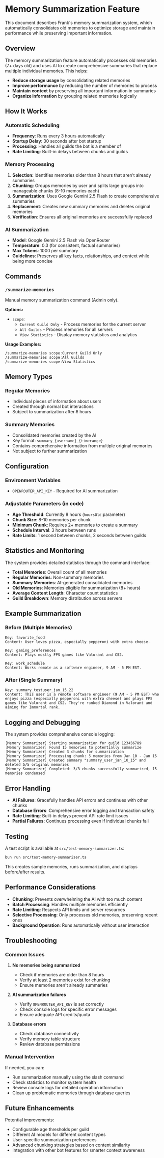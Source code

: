 # Memory Summarization Feature

This document describes Frank's memory summarization system, which automatically consolidates old memories to optimize storage and maintain performance while preserving important information.

## Overview

The memory summarization feature automatically processes old memories (7+ days old) and uses AI to create comprehensive summaries that replace multiple individual memories. This helps:

- **Reduce storage usage** by consolidating related memories
- **Improve performance** by reducing the number of memories to process
- **Maintain context** by preserving all important information in summaries
- **Organize information** by grouping related memories logically

## How It Works

### Automatic Scheduling

- **Frequency**: Runs every 3 hours automatically
- **Startup Delay**: 30 seconds after bot startup
- **Processing**: Handles all guilds the bot is a member of
- **Rate Limiting**: Built-in delays between chunks and guilds

### Memory Processing

1. **Selection**: Identifies memories older than 8 hours that aren't already summaries
2. **Chunking**: Groups memories by user and splits large groups into manageable chunks (8-10 memories each)
3. **Summarization**: Uses Google Gemini 2.5 Flash to create comprehensive summaries
4. **Replacement**: Creates new summary memories and deletes original memories
5. **Verification**: Ensures all original memories are successfully replaced

### AI Summarization

- **Model**: Google Gemini 2.5 Flash via OpenRouter
- **Temperature**: 0.3 (for consistent, factual summaries)
- **Max Tokens**: 1000 per summary
- **Guidelines**: Preserves all key facts, relationships, and context while being more concise

## Commands

### `/summarize-memories`

Manual memory summarization command (Admin only).

**Options:**

- `scope`:
  - `Current Guild Only` - Process memories for the current server
  - `All Guilds` - Process memories for all servers
  - `View Statistics` - Display memory statistics and analytics

**Usage Examples:**

```
/summarize-memories scope:Current Guild Only
/summarize-memories scope:All Guilds
/summarize-memories scope:View Statistics
```

## Memory Types

### Regular Memories

- Individual pieces of information about users
- Created through normal bot interactions
- Subject to summarization after 8 hours

### Summary Memories

- Consolidated memories created by the AI
- Key format: `summary_{username}_{timerange}`
- Contains comprehensive information from multiple original memories
- Not subject to further summarization

## Configuration

### Environment Variables

- `OPENROUTER_API_KEY` - Required for AI summarization

### Adjustable Parameters (in code)

- **Age Threshold**: Currently 8 hours (`hoursOld` parameter)
- **Chunk Size**: 8-10 memories per chunk
- **Minimum Chunk**: Requires 2+ memories to create a summary
- **Schedule Interval**: 3 hours between runs
- **Rate Limits**: 1 second between chunks, 2 seconds between guilds

## Statistics and Monitoring

The system provides detailed statistics through the command interface:

- **Total Memories**: Overall count of all memories
- **Regular Memories**: Non-summary memories
- **Summary Memories**: AI-generated consolidated memories
- **Old Memories**: Memories eligible for summarization (8+ hours)
- **Average Content Length**: Character count statistics
- **Guild Breakdown**: Memory distribution across servers

## Example Summarization

### Before (Multiple Memories)

```
Key: favorite_food
Content: User loves pizza, especially pepperoni with extra cheese.

Key: gaming_preferences
Content: Plays mostly FPS games like Valorant and CS2.

Key: work_schedule
Content: Works remote as a software engineer, 9 AM - 5 PM EST.
```

### After (Single Summary)

```
Key: summary_testuser_jan_15_22
Content: This user is a remote software engineer (9 AM - 5 PM EST) who enjoys pizza (especially pepperoni with extra cheese) and plays FPS games like Valorant and CS2. They're ranked Diamond in Valorant and aiming for Immortal rank.
```

## Logging and Debugging

The system provides comprehensive console logging:

```
[Memory Summarizer] Starting summarization for guild 123456789
[Memory Summarizer] Found 15 memories to potentially summarize
[Memory Summarizer] Created 3 chunks for summarization
[Memory Summarizer] Processing chunk: 5 memories from Jan 10 - Jan 15
[Memory Summarizer] Created summary "summary_user_jan_10_15" and deleted 5/5 original memories
[Memory Summarizer] Completed: 3/3 chunks successfully summarized, 15 memories condensed
```

## Error Handling

- **AI Failures**: Gracefully handles API errors and continues with other chunks
- **Database Errors**: Comprehensive error logging and transaction safety
- **Rate Limiting**: Built-in delays prevent API rate limit issues
- **Partial Failures**: Continues processing even if individual chunks fail

## Testing

A test script is available at `src/test-memory-summarizer.ts`:

```bash
bun run src/test-memory-summarizer.ts
```

This creates sample memories, runs summarization, and displays before/after results.

## Performance Considerations

- **Chunking**: Prevents overwhelming the AI with too much content
- **Batch Processing**: Handles multiple memories efficiently
- **Rate Limiting**: Respects API limits and server resources
- **Selective Processing**: Only processes old memories, preserving recent ones
- **Background Operation**: Runs automatically without user interaction

## Troubleshooting

### Common Issues

1. **No memories being summarized**
   - Check if memories are older than 8 hours
   - Verify at least 2 memories exist for chunking
   - Ensure memories aren't already summaries

2. **AI summarization failures**
   - Verify `OPENROUTER_API_KEY` is set correctly
   - Check console logs for specific error messages
   - Ensure adequate API credits/quota

3. **Database errors**
   - Check database connectivity
   - Verify memory table structure
   - Review database permissions

### Manual Intervention

If needed, you can:

- Run summarization manually using the slash command
- Check statistics to monitor system health
- Review console logs for detailed operation information
- Clean up problematic memories through database queries

## Future Enhancements

Potential improvements:

- Configurable age thresholds per guild
- Different AI models for different content types
- User-specific summarization preferences
- Advanced chunking strategies based on content similarity
- Integration with other bot features for smarter context awareness
